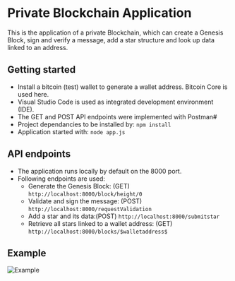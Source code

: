 # Private Blockchain Application

This is the application of a private Blockchain, which can create a Genesis Block, sign and verify a message, add a star structure and look up data linked to an address. 

## Getting started
- Install a bitcoin (test) wallet to generate a wallet address. Bitcoin Core is used here.
- Visual Studio Code is used as integrated development environment (IDE).
- The GET and POST API endpoints were implemented with Postman#
- Project dependancies to be installed by: `npm install`
- Application started with: `node app.js`


## API endpoints

- The application runs locally by default on the 8000 port.
- Following endpoints are used:
    - Generate the Genesis Block: (GET) `http://localhost:8000/block/height/0 `
    - Validate and sign the message: (POST) `http://localhost:8000/requestValidation`
    - Add a star and its data:(POST) `http://localhost:8000/submitstar`
    - Retrieve all stars linked to a wallet address: (GET) `http://localhost:8000/blocks/$walletaddress$`


## Example

![Example](https://user-images.githubusercontent.com/94952069/151721590-6bdfaaa0-3f3d-41cb-b579-5f6fcf8afc6c.PNG)
